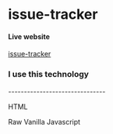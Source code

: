 # issue-tracker
<h4>Live website</h4>
<a href="https://foysalcodeio.github.io/issue-tracker/"> issue-tracker </a>

<h3> I use this technology </h3>
-------------------------------
<p>HTML</p>
<p>Raw Vanilla Javascript</p>
